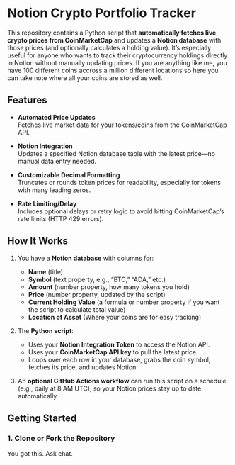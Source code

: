 # Notion Crypto Portfolio Tracker

This repository contains a Python script that **automatically fetches live crypto prices from CoinMarketCap** and updates a **Notion database** with those prices (and optionally calculates a holding value). It’s especially useful for anyone who wants to track their cryptocurrency holdings directly in Notion without manually updating prices. If you are anything like me, you have 100 different coins accross a million different locations so here you can take note where all your coins are stored as well. 

## Features

- **Automated Price Updates**  
  Fetches live market data for your tokens/coins from the CoinMarketCap API.

- **Notion Integration**  
  Updates a specified Notion database table with the latest price—no manual data entry needed.

- **Customizable Decimal Formatting**  
  Truncates or rounds token prices for readability, especially for tokens with many leading zeros.

- **Rate Limiting/Delay**  
  Includes optional delays or retry logic to avoid hitting CoinMarketCap’s rate limits (HTTP 429 errors).

## How It Works

1. You have a **Notion database** with columns for:
   - **Name** (title)
   - **Symbol** (text property, e.g., “BTC,” “ADA,” etc.)
   - **Amount** (number property, how many tokens you hold)
   - **Price** (number property, updated by the script)
   - **Current Holding Value** (a formula or number property if you want the script to calculate total value)
   - **Location of Asset** (Where your coins are for easy tracking)

2. The **Python script**:
   - Uses your **Notion Integration Token** to access the Notion API.
   - Uses your **CoinMarketCap API key** to pull the latest price.
   - Loops over each row in your database, grabs the coin symbol, fetches its price, and updates Notion.

3. An **optional GitHub Actions workflow** can run this script on a schedule (e.g., daily at 8 AM UTC), so your Notion prices stay up to date automatically.

## Getting Started

### 1. Clone or Fork the Repository

You got this. Ask chat.


